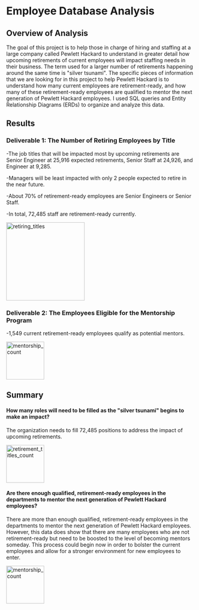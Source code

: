 # Employee Database Analysis

## Overview of Analysis
The goal of this project is to help those in charge of hiring and staffing at a large company called Pewlett Hackard to understand in greater detail how upcoming retirements of current employees will impact staffing needs in their business. The term used for a larger number of retirements happening around the same time is "silver tsunami". The specific pieces of information that we are looking for in this project to help Pewlett Hackard is to understand how many current employees are retirement-ready, and how many of these retirement-ready employees are qualified to mentor the next generation of Pewlett Hackard employees. I used SQL queries and Entity Relationship Diagrams (ERDs) to organize and analyze this data.

## Results

### Deliverable 1: The Number of Retiring Employees by Title

-The job titles that will be impacted most by upcoming retirements are Senior Engineer at 25,916 expected retirements, Senior Staff at 24,926, and Engineer at 9,285.

-Managers will be least impacted with only 2 people expected to retire in the near future.

-About 70% of retirement-ready employees are Senior Engineers or Senior Staff.

-In total, 72,485 staff are retirement-ready currently. 

<img width="209" alt="retiring_titles" src="https://user-images.githubusercontent.com/114960958/203680785-3ce17faa-b963-48e7-a212-b7f18f3182f7.png">

### Deliverable 2: The Employees Eligible for the Mentorship Program

-1,549 current retirement-ready employees qualify as potential mentors.

<img width="101" alt="mentorship_count" src="https://user-images.githubusercontent.com/114960958/203680494-80067375-2c31-4c81-81d2-bb73010a8181.png">


## Summary

#### How many roles will need to be filled as the "silver tsunami" begins to make an impact?
The organization needs to fill 72,485 positions to address the impact of upcoming retirements.

<img width="101" alt="retirement_titles_count" src="https://user-images.githubusercontent.com/114960958/203680591-81cf3229-c489-4288-9e51-5703d7ae3203.png">

#### Are there enough qualified, retirement-ready employees in the departments to mentor the next generation of Pewlett Hackard employees?
There are more than enough qualified, retirement-ready employees in the departments to mentor the next generation of Pewlett Hackard employees. However, this data does show that there are many employees who are not retirement-ready but need to be boosted to the level of becoming mentors someday. This process could begin now in order to bolster the current employees and allow for a stronger environment for new employees to enter. 

<img width="101" alt="mentorship_count" src="https://user-images.githubusercontent.com/114960958/203680650-fc29d2fd-3250-4e24-afc1-9502947e2197.png">
